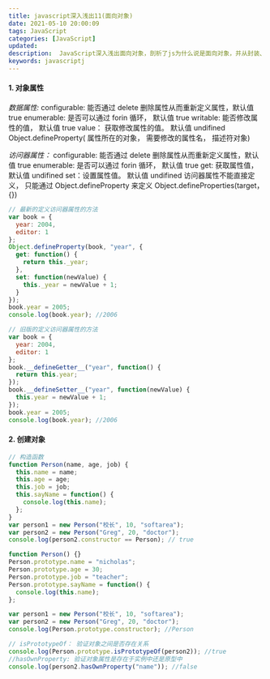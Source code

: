 ```yaml
---
title: javascript深入浅出11(面向对象)
date: 2021-05-10 20:00:09
tags: JavaScript
categories: [JavaScript]
updated:
description:  JavaScript深入浅出面向对象，剖析了js为什么说是面向对象，并从封装、继承、多态三方面来解释js的面向对象
keywords: javascriptj
---
```


#### 1. 对象属性

_数据属性:_
configurable: 能否通过 delete 删除属性从而重新定义属性，默认值 true
enumerable: 是否可以通过 forin 循环， 默认值 true
writable: 能否修改属性的值， 默认值 true
value： 获取修改属性的值。 默认值 undifined
Object.defineProperty( 属性所在的对象， 需要修改的属性名， 描述符对象)

_访问器属性：_
configurable: 能否通过 delete 删除属性从而重新定义属性，默认值 true
enumerable: 是否可以通过 forin 循环， 默认值 true
get: 获取属性值， 默认值 undifined
set：设置属性值。 默认值 undifined
访问器属性不能直接定义， 只能通过 Object.defineProperty 来定义
Object.defineProperties(target， {})


```javascript
// 最新的定义访问器属性的方法
var book = {
  year: 2004,
  editor: 1
};
Object.defineProperty(book, "year", {
  get: function() {
    return this._year;
  },
  set: function(newValue) {
    this._year = newValue + 1;
  }
});
book.year = 2005;
console.log(book.year); //2006

// 旧版的定义访问器属性的方法
var book = {
  year: 2004,
  editor: 1
};
book.__defineGetter__("year", function() {
  return this.year;
});
book.__defineSetter__("year", function(newValue) {
  this.year = newValue + 1;
});
book.year = 2005;
console.log(book.year); //2006
```

#### 2. 创建对象
```javascript
// 构造函数
function Person(name, age, job) {
  this.name = name;
  this.age = age;
  this.job = job;
  this.sayName = function() {
    console.log(this.name);
  };
}
var person1 = new Person("校长", 10, "softarea");
var person2 = new Person("Greg", 20, "doctor");
console.log(person2.constructor == Person); // true

function Person() {}
Person.prototype.name = "nicholas";
Person.prototype.age = 30;
Person.prototype.job = "teacher";
Person.prototype.sayName = function() {
  console.log(this.name);
};

var person1 = new Person("校长", 10, "softarea");
var person2 = new Person("Greg", 20, "doctor");
console.log(Person.prototype.constructor); //Person

// isPrototypeOf： 验证对象之间是否存在关系
console.log(Person.prototype.isPrototypeOf(person2)); //true
//hasOwnProperty: 验证对象属性是存在于实例中还是原型中
console.log(person2.hasOwnProperty("name")); //false
```
